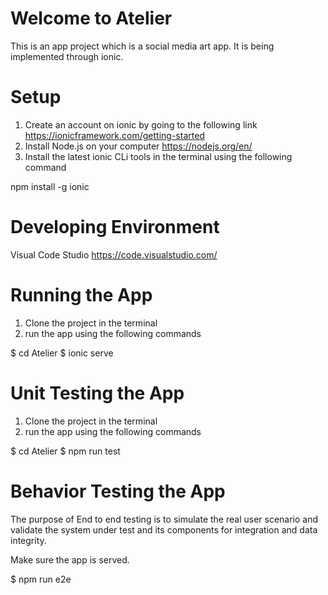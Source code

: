 # Welcome to Atelier

This is an app project which is a social media art app. It is being implemented through ionic.  

# Setup
1. Create an account on ionic by going to the following link
https://ionicframework.com/getting-started
2. Install Node.js on your computer https://nodejs.org/en/
3. Install the latest ionic CLi tools in the terminal using the following command


npm install -g ionic

# Developing Environment
Visual Code Studio https://code.visualstudio.com/

# Running the App
1. Clone the project in the terminal
2. run the app using the following commands

$ cd Atelier 
$ ionic serve


# Unit Testing the App
1. Clone the project in the terminal
2. run the app using the following commands

$ cd Atelier
$ npm run test


# Behavior Testing the App

The purpose of End to end testing is to simulate the real user scenario and validate the system under test and its components for integration and data integrity.

Make sure the app is served.

$ npm run e2e
